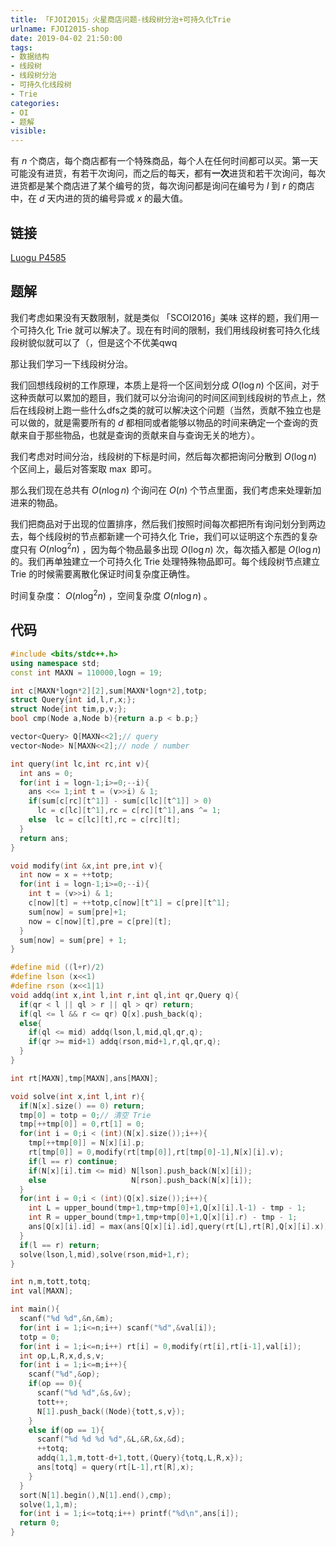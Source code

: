 ```yaml
---
title: 「FJOI2015」火星商店问题-线段树分治+可持久化Trie
urlname: FJOI2015-shop
date: 2019-04-02 21:50:00
tags:
- 数据结构
- 线段树
- 线段树分治
- 可持久化线段树
- Trie
categories:
- OI
- 题解
visible:
---
```


有 $n$ 个商店，每个商店都有一个特殊商品，每个人在任何时间都可以买。第一天可能没有进货，有若干次询问，而之后的每天，都有**一次**进货和若干次询问，每次进货都是某个商店进了某个编号的货，每次询问都是询问在编号为 $l$ 到 $r$ 的商店中，在 $d$ 天内进的货的编号异或 $x$ 的最大值。 

<!-- more -->

## 链接

[Luogu P4585](https://www.luogu.org/problemnew/show/P4585)

## 题解

我们考虑如果没有天数限制，就是类似 「SCOI2016」美味 这样的题，我们用一个可持久化 Trie 就可以解决了。现在有时间的限制，我们用线段树套可持久化线段树貌似就可以了（，但是这个不优美qwq

那让我们学习一下线段树分治。

我们回想线段树的工作原理，本质上是将一个区间划分成 $O(\log n)$ 个区间，对于这种贡献可以累加的题目，我们就可以分治询问的时间区间到线段树的节点上，然后在线段树上跑一些什么dfs之类的就可以解决这个问题（当然，贡献不独立也是可以做的，就是需要所有的 $d$ 都相同或者能够以物品的时间来确定一个查询的贡献来自于那些物品，也就是查询的贡献来自与查询无关的地方）。

我们考虑对时间分治，线段树的下标是时间，然后每次都把询问分散到 $O(\log n)$ 个区间上，最后对答案取 $\max$ 即可。

那么我们现在总共有 $O(n \log n)$ 个询问在 $O(n)$ 个节点里面，我们考虑来处理新加进来的物品。

我们把商品对于出现的位置排序，然后我们按照时间每次都把所有询问划分到两边去，每个线段树的节点都新建一个可持久化 Trie，我们可以证明这个东西的复杂度只有 $O(n \log^2 n)$ ，因为每个物品最多出现 $O(\log n)$ 次，每次插入都是 $O(\log n)$ 的。我们再单独建立一个可持久化 Trie 处理特殊物品即可。每个线段树节点建立 Trie 的时候需要离散化保证时间复杂度正确性。

时间复杂度： $O(n \log^2 n)$ ，空间复杂度 $O(n \log n)$ 。

## 代码

```cpp
#include <bits/stdc++.h>
using namespace std;
const int MAXN = 110000,logn = 19;

int c[MAXN*logn*2][2],sum[MAXN*logn*2],totp;
struct Query{int id,l,r,x;};
struct Node{int tim,p,v;};
bool cmp(Node a,Node b){return a.p < b.p;}

vector<Query> Q[MAXN<<2];// query
vector<Node> N[MAXN<<2];// node / number

int query(int lc,int rc,int v){
  int ans = 0;
  for(int i = logn-1;i>=0;--i){
    ans <<= 1;int t = (v>>i) & 1;
    if(sum[c[rc][t^1]] - sum[c[lc][t^1]] > 0)
      lc = c[lc][t^1],rc = c[rc][t^1],ans ^= 1;
    else  lc = c[lc][t],rc = c[rc][t];
  }
  return ans;
}

void modify(int &x,int pre,int v){
  int now = x = ++totp;
  for(int i = logn-1;i>=0;--i){
    int t = (v>>i) & 1;
    c[now][t] = ++totp,c[now][t^1] = c[pre][t^1];
    sum[now] = sum[pre]+1;
    now = c[now][t],pre = c[pre][t];
  }
  sum[now] = sum[pre] + 1;
}

#define mid ((l+r)/2)
#define lson (x<<1)
#define rson (x<<1|1)
void addq(int x,int l,int r,int ql,int qr,Query q){
  if(qr < l || ql > r || ql > qr) return;
  if(ql <= l && r <= qr) Q[x].push_back(q);
  else{
    if(ql <= mid) addq(lson,l,mid,ql,qr,q);
    if(qr >= mid+1) addq(rson,mid+1,r,ql,qr,q);
  }
}

int rt[MAXN],tmp[MAXN],ans[MAXN];

void solve(int x,int l,int r){
  if(N[x].size() == 0) return;
  tmp[0] = totp = 0;// 清空 Trie
  tmp[++tmp[0]] = 0,rt[1] = 0;
  for(int i = 0;i < (int)(N[x].size());i++){
    tmp[++tmp[0]] = N[x][i].p;
    rt[tmp[0]] = 0,modify(rt[tmp[0]],rt[tmp[0]-1],N[x][i].v);
    if(l == r) continue;
    if(N[x][i].tim <= mid) N[lson].push_back(N[x][i]);
    else                   N[rson].push_back(N[x][i]);
  }
  for(int i = 0;i < (int)(Q[x].size());i++){
    int L = upper_bound(tmp+1,tmp+tmp[0]+1,Q[x][i].l-1) - tmp - 1;
    int R = upper_bound(tmp+1,tmp+tmp[0]+1,Q[x][i].r) - tmp - 1;
    ans[Q[x][i].id] = max(ans[Q[x][i].id],query(rt[L],rt[R],Q[x][i].x));
  }
  if(l == r) return;
  solve(lson,l,mid),solve(rson,mid+1,r);
}

int n,m,tott,totq;
int val[MAXN];

int main(){
  scanf("%d %d",&n,&m);
  for(int i = 1;i<=n;i++) scanf("%d",&val[i]);
  totp = 0;
  for(int i = 1;i<=n;i++) rt[i] = 0,modify(rt[i],rt[i-1],val[i]);
  int op,L,R,x,d,s,v;
  for(int i = 1;i<=m;i++){
    scanf("%d",&op);
    if(op == 0){
      scanf("%d %d",&s,&v);
      tott++;
      N[1].push_back((Node){tott,s,v});
    }
    else if(op == 1){
      scanf("%d %d %d %d",&L,&R,&x,&d);
      ++totq;
      addq(1,1,m,tott-d+1,tott,(Query){totq,L,R,x});
      ans[totq] = query(rt[L-1],rt[R],x);
    }
  }
  sort(N[1].begin(),N[1].end(),cmp);
  solve(1,1,m);
  for(int i = 1;i<=totq;i++) printf("%d\n",ans[i]);
  return 0;
}
```


